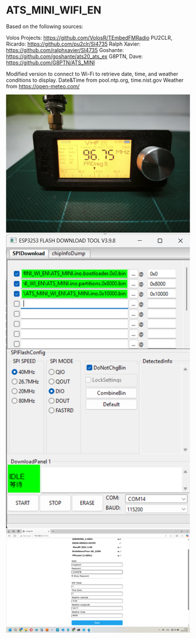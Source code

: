 # ATS_MINI_WIFI_EN

Based on the following sources:

Volos Projects: https://github.com/VolosR/TEmbedFMRadio
PU2CLR, Ricardo: https://github.com/pu2clr/SI4735
Ralph Xavier: https://github.com/ralphxavier/SI4735
Goshante: https://github.com/goshante/ats20_ats_ex
G8PTN, Dave: https://github.com/G8PTN/ATS_MINI

Modified version to connect to Wi-Fi to retrieve date, time, and weather conditions to display.
Date&Time from pool.ntp.org, time.nist.gov
Weather from https://open-meteo.com/

![Diagram](ATS_MINI_WI_EN/Image/34ef7bfe-f27f-46ac-9e6d-8464b53bf91a.jpg)
![Diagram](ATS_MINI_WI_EN/Image/2.png)
![Diagram](ATS_MINI_WI_EN/Image/3.png)

